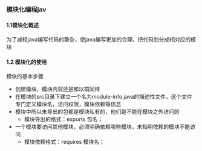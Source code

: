 ### 模块化编程jav

#### 1.1模块化概述

为了减轻java编写代码的繁杂，使java编写更加的合理，把代码划分成相对应的模块

#### 1.2 模块化的使用

模块的基本步骤

* 创建模块，模块内容还是和以前同样
* 在模块的src目录下建立一个名为module-info.java的描述性文件，这个文件专门定义模块名，访问权限，模块依赖等信息
* 模块中所以未导出的包都是模块私有的，他们是不能在模块之外访问的
    * 模块导出的格式：exports 包名；
* 一个模块要访问其他模块，必须明确依赖哪些模块，未指明依赖的模块不能访问
    * 模块依赖格式：requires 模块名；